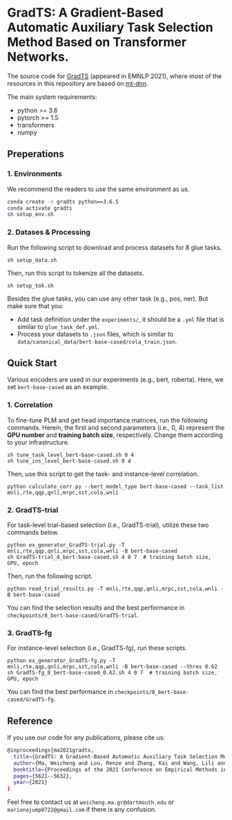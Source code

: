 # GradTS: A Gradient-Based Automatic Auxiliary Task Selection Method Based on Transformer Networks.

The source code for [GradTS](https://aclanthology.org/2021.emnlp-main.455/) (appeared in EMNLP 2021), where most of the resources in this repository are based on [mt-dnn](https://github.com/namisan/mt-dnn).

The main system requirements:

- python >= 3.6
- pytorch >= 1.5
- transformers
- numpy

## Preperations

### 1. Environments

We recommend the readers to use the same environment as us.

```bash
conda create -n gradts python==3.6.5
conda activate gradts
sh setup_env.sh
```

### 2. Datases & Processing

Run the following script to download and process datasets for 8 glue tasks. 

```shell
sh setup_data.sh
```

Then, run this script to tokenize all the datasets.

```shell
sh setup_tok.sh
```

Besides the glue tasks, you can use any other task (e.g., pos, ner). But make sure that you:

- Add task definition under the `experiments/`, it should be a `.yml` file that is similar to `glue_task_def.yml`.
- Process your datasets to   `.json` files, which is similar to `data/canonical_data/bert-base-cased/cola_train.json`.

## Quick Start

Various encoders are used in our experiments (e.g., bert, roberta). Here, we set `bert-base-cased` as an example.

### 1. Correlation

To fine-tune PLM and get head importance matrices, run the following commands. Herein, the first and second parameters (i.e., 0, 4) represent the **GPU number** and **training batch size**, respectively. Change them according to your infrastructure.

```shell
sh tune_task_level_bert-base-cased.sh 0 4
sh tune_ins_level_bert-base-cased.sh 0 4
```

Then, use this script to get the task- and instance-level correlation.

```shell
python calculate_corr.py --bert_model_type bert-base-cased --task_list mnli,rte,qqp,qnli,mrpc,sst,cola,wnli
```

### 2. GradTS-trial

For task-level trial-based selection (i.e., GradTS-trial), utilize these two commands below. 

```shell
python ex_generator_GradTS-trial.py -T mnli,rte,qqp,qnli,mrpc,sst,cola,wnli -B bert-base-cased
sh GradTS-trial_8_bert-base-cased.sh 4 0 7  # training batch size, GPU, epoch
```

Then, run the following script.

```shell
python read_trial_results.py -T mnli,rte,qqp,qnli,mrpc,sst,cola,wnli -B bert-base-cased
```

You can find the selection results and the best performance in `checkpoints/8_bert-base-cased/GradTS-trial`. 

### 3. GradTS-fg

For instance-level selection (i.e., GradTS-fg), run these scripts.

```shell
python ex_generator_GradTS-fg.py -T mnli,rte,qqp,qnli,mrpc,sst,cola,wnli -B bert-base-cased --thres 0.62
sh GradTS-fg_8_bert-base-cased_0.62.sh 4 0 7  # training batch size, GPU, epoch
```

You can find the best performance in `checkpoints/8_bert-base-cased/GradTS-fg`.

## Reference

If you use our code for any publications, please cite us:

```bash
@inproceedings{ma2021gradts,
  title={GradTS: A Gradient-Based Automatic Auxiliary Task Selection Method Based on Transformer Networks},
  author={Ma, Weicheng and Lou, Renze and Zhang, Kai and Wang, Lili and Vosoughi, Soroush},
  booktitle={Proceedings of the 2021 Conference on Empirical Methods in Natural Language Processing},
  pages={5621--5632},
  year={2021}
}
```

Feel free to contact us at `weicheng.ma.gr@dartmouth.edu` or `marionojump0722@gmail.com` if there is any confusion.